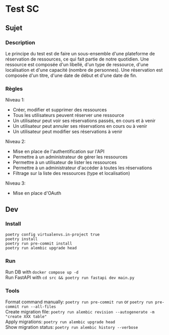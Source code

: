 # Test SC

## Sujet
### Description
Le principe du test est de faire un sous-ensemble d'une plateforme de réservation de ressources, ce qui fait partie de notre quotidien. Une ressource est composée d'un libellé, d'un type de ressource, d'une localisation et d'une capacité (nombre de personnes). Une réservation est composée d'un titre, d'une date de début et d'une date de fin.

### Règles
Niveau 1:
* Créer, modifier et supprimer des ressources
* Tous les utilisateurs peuvent réserver une ressource
* Un utilisateur peut voir ses réservations passés, en cours et à venir
* Un utilisateur peut annuler ses réservations en cours ou à venir
* Un utilisateur peut modifier ses réservations à venir

Niveau 2:
* Mise en place de l'authentification sur l'API
* Permettre à un administrateur de gérer les ressources
* Permettre à un utilisateur de lister les ressources
* Permettre à un administrateur d'accéder à toutes les réservations
* Filtrage sur la liste des ressources (type et localisation)

Niveau 3:
- Mise en place d'OAuth

## Dev
### Install
`poetry config virtualenvs.in-project true`\
`poetry install`\
`poetry run pre-commit install`\
`poetry run alembic upgrade head`

### Run
Run DB with `docker compose up -d`\
Run FastAPI with `cd src && poetry run fastapi dev main.py`

### Tools
Format command manually: `poetry run pre-commit run` or `poetry run pre-commit run --all-files`\
Create migration file: `poetry run alembic revision --autogenerate -m "create XXX table"`\
Apply migrations: `poetry run alembic upgrade head`\
Show migration status: `poetry run alembic history --verbose`
